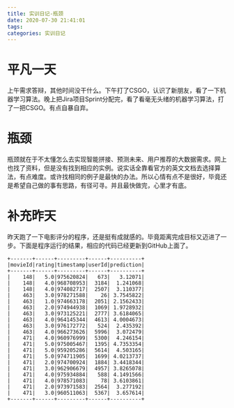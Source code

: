 ```yaml
---
title: 实训日记-瓶颈
date: 2020-07-30 21:41:01
tags:
categories: 实训日记
---
```


# 平凡一天

上午需求答辩，其他时间没干什么。下午打了CSGO，认识了新朋友，看了一下机器学习算法。晚上把Jira项目Sprint分配完，看了看毫无头绪的机器学习算法，打了一把CSGO。有点自暴自弃。

# 瓶颈

瓶颈就在于不太懂怎么去实现智能拼接、预测未来、用户推荐的大数据需求。网上也找了资料，但是没有找到相应的实例。说实话全靠看官方的英文文档去选择算法，有点难度。或许找相同的例子是最快的办法。所以心情有点不是很好，毕竟还是希望自己做的事有思路，有径可寻。并且最快做完，心里才有底。

# 补充昨天

昨天跑了一下电影评分的程序，还是挺有成就感的。毕竟距离完成目标又迈进了一步。下面是程序运行的结果，相应的代码已经更新到GitHub上面了。

~~~
+-------+------+---------+------+----------+
|movieId|rating|timestamp|userId|prediction|
+-------+------+---------+------+----------+
|    148|   5.0|975620824|   673|   3.12071|
|    148|   4.0|968708953|  3184|  1.241068|
|    148|   4.0|974082717|  2507|  3.110377|
|    463|   3.0|978271588|    26| 3.7545822|
|    463|   1.0|974663178|  2051| 2.1562433|
|    463|   2.0|974944938|  1069| 1.9728932|
|    463|   3.0|973125221|  2777| 3.6184065|
|    463|   4.0|964145344|  4613| 4.0004673|
|    463|   3.0|976172772|   524|  2.435392|
|    463|   4.0|966273626|  5996|  3.072479|
|    471|   4.0|960976999|  5300|  4.246154|
|    471|   5.0|975005467|  1395| 4.7353354|
|    471|   5.0|959205286|  5614|  4.503165|
|    471|   5.0|974711905|  1699| 4.0213737|
|    471|   2.0|974700924|  1884| 3.4418344|
|    471|   3.0|962906679|  4957| 3.8265078|
|    471|   4.0|975934884|   588| 4.1491566|
|    471|   4.0|978571083|    78| 3.6103861|
|    471|   2.0|973971583|  2564|  3.277192|
|    471|   3.0|960511063|  5367|  3.657614|
+-------+------+---------+------+----------+

~~~



